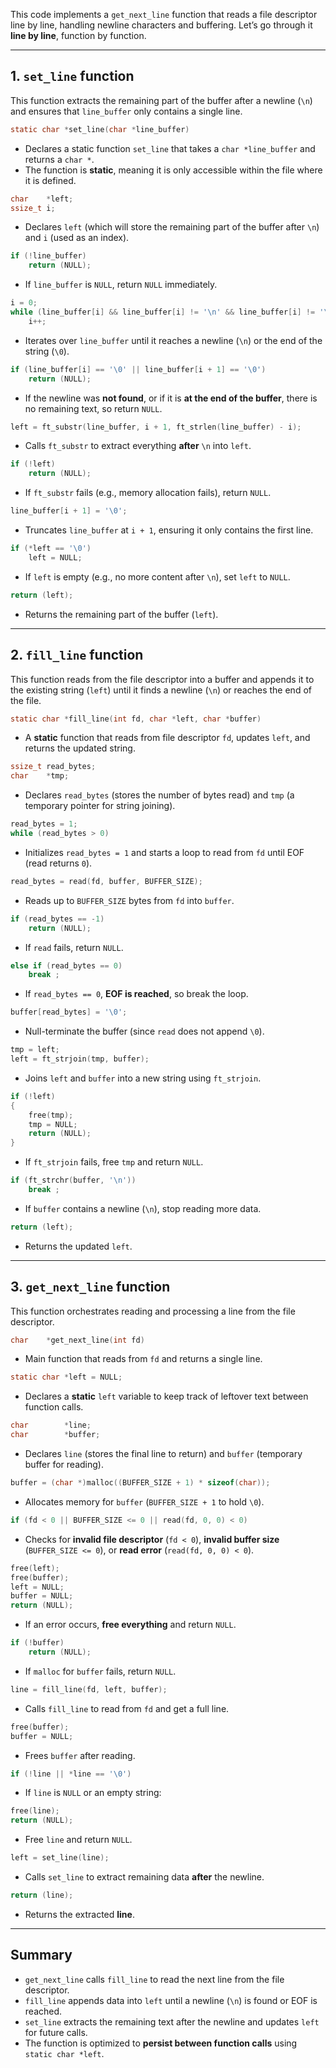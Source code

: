 This code implements a `get_next_line` function that reads a file descriptor line by line, handling newline characters and buffering. Let’s go through it **line by line**, function by function.

---

## **1. `set_line` function**
This function extracts the remaining part of the buffer after a newline (`\n`) and ensures that `line_buffer` only contains a single line.

```c
static char	*set_line(char *line_buffer)
```
- Declares a static function `set_line` that takes a `char *line_buffer` and returns a `char *`.  
- The function is **static**, meaning it is only accessible within the file where it is defined.

```c
char	*left;
ssize_t	i;
```
- Declares `left` (which will store the remaining part of the buffer after `\n`) and `i` (used as an index).

```c
if (!line_buffer)
	return (NULL);
```
- If `line_buffer` is `NULL`, return `NULL` immediately.

```c
i = 0;
while (line_buffer[i] && line_buffer[i] != '\n' && line_buffer[i] != '\0')
	i++;
```
- Iterates over `line_buffer` until it reaches a newline (`\n`) or the end of the string (`\0`).

```c
if (line_buffer[i] == '\0' || line_buffer[i + 1] == '\0')
	return (NULL);
```
- If the newline was **not found**, or if it is **at the end of the buffer**, there is no remaining text, so return `NULL`.

```c
left = ft_substr(line_buffer, i + 1, ft_strlen(line_buffer) - i);
```
- Calls `ft_substr` to extract everything **after** `\n` into `left`.

```c
if (!left)
	return (NULL);
```
- If `ft_substr` fails (e.g., memory allocation fails), return `NULL`.

```c
line_buffer[i + 1] = '\0';
```
- Truncates `line_buffer` at `i + 1`, ensuring it only contains the first line.

```c
if (*left == '\0')
	left = NULL;
```
- If `left` is empty (e.g., no more content after `\n`), set `left` to `NULL`.

```c
return (left);
```
- Returns the remaining part of the buffer (`left`).

---

## **2. `fill_line` function**
This function reads from the file descriptor into a buffer and appends it to the existing string (`left`) until it finds a newline (`\n`) or reaches the end of the file.

```c
static char	*fill_line(int fd, char *left, char *buffer)
```
- A **static** function that reads from file descriptor `fd`, updates `left`, and returns the updated string.

```c
ssize_t	read_bytes;
char	*tmp;
```
- Declares `read_bytes` (stores the number of bytes read) and `tmp` (a temporary pointer for string joining).

```c
read_bytes = 1;
while (read_bytes > 0)
```
- Initializes `read_bytes = 1` and starts a loop to read from `fd` until EOF (read returns `0`).

```c
read_bytes = read(fd, buffer, BUFFER_SIZE);
```
- Reads up to `BUFFER_SIZE` bytes from `fd` into `buffer`.

```c
if (read_bytes == -1)
	return (NULL);
```
- If `read` fails, return `NULL`.

```c
else if (read_bytes == 0)
	break ;
```
- If `read_bytes == 0`, **EOF is reached**, so break the loop.

```c
buffer[read_bytes] = '\0';
```
- Null-terminate the buffer (since `read` does not append `\0`).

```c
tmp = left;
left = ft_strjoin(tmp, buffer);
```
- Joins `left` and `buffer` into a new string using `ft_strjoin`.

```c
if (!left)
{
	free(tmp);
	tmp = NULL;
	return (NULL);
}
```
- If `ft_strjoin` fails, free `tmp` and return `NULL`.

```c
if (ft_strchr(buffer, '\n'))
	break ;
```
- If `buffer` contains a newline (`\n`), stop reading more data.

```c
return (left);
```
- Returns the updated `left`.

---

## **3. `get_next_line` function**
This function orchestrates reading and processing a line from the file descriptor.

```c
char	*get_next_line(int fd)
```
- Main function that reads from `fd` and returns a single line.

```c
static char	*left = NULL;
```
- Declares a **static** `left` variable to keep track of leftover text between function calls.

```c
char		*line;
char		*buffer;
```
- Declares `line` (stores the final line to return) and `buffer` (temporary buffer for reading).

```c
buffer = (char *)malloc((BUFFER_SIZE + 1) * sizeof(char));
```
- Allocates memory for `buffer` (`BUFFER_SIZE + 1` to hold `\0`).

```c
if (fd < 0 || BUFFER_SIZE <= 0 || read(fd, 0, 0) < 0)
```
- Checks for **invalid file descriptor** (`fd < 0`), **invalid buffer size** (`BUFFER_SIZE <= 0`), or **read error** (`read(fd, 0, 0) < 0`).

```c
free(left);
free(buffer);
left = NULL;
buffer = NULL;
return (NULL);
```
- If an error occurs, **free everything** and return `NULL`.

```c
if (!buffer)
	return (NULL);
```
- If `malloc` for `buffer` fails, return `NULL`.

```c
line = fill_line(fd, left, buffer);
```
- Calls `fill_line` to read from `fd` and get a full line.

```c
free(buffer);
buffer = NULL;
```
- Frees `buffer` after reading.

```c
if (!line || *line == '\0')
```
- If `line` is `NULL` or an empty string:

```c
free(line);
return (NULL);
```
- Free `line` and return `NULL`.

```c
left = set_line(line);
```
- Calls `set_line` to extract remaining data **after** the newline.

```c
return (line);
```
- Returns the extracted **line**.

---

## **Summary**
- `get_next_line` calls `fill_line` to read the next line from the file descriptor.
- `fill_line` appends data into `left` until a newline (`\n`) is found or EOF is reached.
- `set_line` extracts the remaining text after the newline and updates `left` for future calls.
- The function is optimized to **persist between function calls** using `static char *left`.
